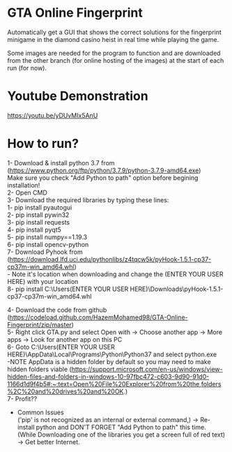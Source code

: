 # GTA Online Fingerprint
Automatically get a GUI that shows the correct solutions for the fingerprint minigame in the diamond casino heist in real time while playing the game.


Some images are needed for the program to function and are downloaded from the other branch (for online hosting of the images) at the start of each run (for now).

# Youtube Demonstration 
https://youtu.be/yDUvMIx5AnU

# How to run?
1- Download & install python 3.7 from (https://www.python.org/ftp/python/3.7.9/python-3.7.9-amd64.exe)  
	Make sure you check "Add Python to path" option before begining installation!  
2- Open CMD  
3- Download the required libraries by typing these lines:  
	1- pip install pyautogui  
	2- pip install pywin32  
	3- pip install requests  
	4- pip install pyqt5  
	5- pip install numpy==1.19.3  	
	6- pip install opencv-python  
	7- Download Pyhook from (https://download.lfd.uci.edu/pythonlibs/z4tqcw5k/pyHook-1.5.1-cp37-cp37m-win_amd64.whl)  
	- Note it's location when downloading and change the (ENTER YOUR USER HERE) with your location  
	8- pip install C:\Users\(ENTER YOUR USER HERE)\Downloads\pyHook-1.5.1-cp37-cp37m-win_amd64.whl  
  
4- Download the code from github (https://codeload.github.com/HazemMohamed98/GTA-Online-Fingerprint/zip/master)  
5- Right click GTA.py and select Open with -> Choose another app -> More apps -> Look for another app on this PC  
6- Goto C:\Users\(ENTER YOUR USER HERE)\AppData\Local\Programs\Python\Python37 and select python.exe  
-NOTE AppData is a hidden folder by default so you may need to make hidden folders viable (https://support.microsoft.com/en-us/windows/view-hidden-files-and-folders-in-windows-10-97fbc472-c603-9d90-91d0-1166d1d9f4b5#:~:text=Open%20File%20Explorer%20from%20the,folders%2C%20and%20drives%20and%20OK.)  
7- Profit??  
  
- Common Issues  
('pip' is not recognized as an internal or external command,) -> Re-install python and DON'T FORGET "Add Python to path" this time.  
(While Downloading one of the libraries you get a screen full of red text) -> Get better Internet.  
